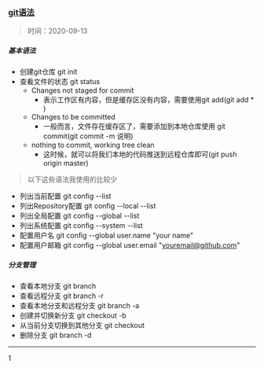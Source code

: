 ### [git语法](https://juejin.im/post/6869519303864123399)
> 时间：2020-09-13

##### 基本语法
* 创建git仓库 git init
* 查看文件的状态 git status
  + Changes not staged for commit
    * 表示工作区有内容，但是缓存区没有内容，需要使用git add(git add * )
  + Changes to be committed
    * 一般而言，文件存在缓存区了，需要添加到本地仓库使用 git commit(git commit -m 说明)
  + nothing to commit, working tree clean
    * 这时候，就可以将我们本地的代码推送到远程仓库即可(git push origin master)

>以下这些语法我使用的比较少

* 列出当前配置 git config --list
* 列出Repository配置 git config --local --list
* 列出全局配置 git config --global --list
* 列出系统配置 git config --system --list
* 配置用户名 git config --global user.name "your name"
* 配置用户邮箱 git config --global user.email "youremail@github.com"

##### 分支管理
* 查看本地分支 git branch
* 查看远程分支 git branch -r
* 查看本地分支和远程分支 git branch -a
* 创建并切换新分支 git checkout -b <branch-name>
* 从当前分支切换到其他分支 git checkout <branch-name>
* 删除分支 git branch -d <branch-name>
*************************************************





























1

